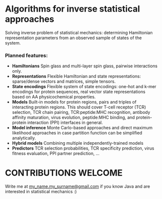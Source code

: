 # Algorithms for inverse statistical approaches

Solving inverse problem of statistical mechanics: determining Hamiltonian representation parameters from an observed sample of states of the system.

### Planned features:

* **Hamiltonians** Spin glass and multi-layer spin glass, pairwise interactions only.
* **Representations** Flexible Hamiltonian and state representations: sparse/dense vectors and matrices, simple tensors.
* **State encodings** Flexible system of state encodings: one-hot and k-mer encodings for protein sequences, real vector state representations based on AA physicochemical properties.
* **Models** Built-in models for protein regions, pairs and triples of interacting protein regions. This should cover T-cell receptor (TCR) selection, TCR chain pairing, TCR:peptide:MHC recognition, antibody affinity maturation, virus evolution, peptide:MHC binding, and protein-protein interaction (PPI) interfaces in general.
* **Model inference** Monte Carlo-based approaches and direct maximum likelihood approaches in case partition function can be simplified analytically.
* **Hybrid models** Combining multiple independently-trained models
* **Predictors** TCR selection probabilities, TCR specificity prediction, virus fitness evaluation, PPI partner prediction, ...

# CONTRIBUTIONS WELCOME

Write me at my_name.my_surname@gmail.com if you know Java and are interested in statistical mechanics :)
